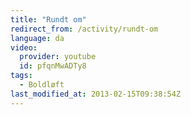 ```yaml
---
title: "Rundt om"
redirect_from: /activity/rundt-om
language: da
video:
  provider: youtube
  id: pfqnMwADTy8
tags:
  - Boldløft
last_modified_at: 2013-02-15T09:38:54Z
---
```



